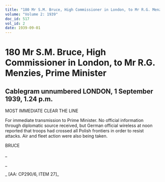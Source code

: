 ```yaml
---
title: "180 Mr S.M. Bruce, High Commissioner in London, to Mr R.G. Menzies, Prime Minister"
volume: "Volume 2: 1939"
doc_id: 517
vol_id: 2
date: 1939-09-01
---
```


# 180 Mr S.M. Bruce, High Commissioner in London, to Mr R.G. Menzies, Prime Minister

## Cablegram unnumbered LONDON, 1 September 1939, 1.24 p.m.

MOST IMMEDIATE CLEAR THE LINE

For immediate transmission to Prime Minister. No official information through diplomatic source received, but German official wireless at noon reported that troops had crossed all Polish frontiers in order to resist attacks. Air and fleet action were also being taken.

BRUCE

_

_

_ [AA: CP290/6, ITEM 27]_
